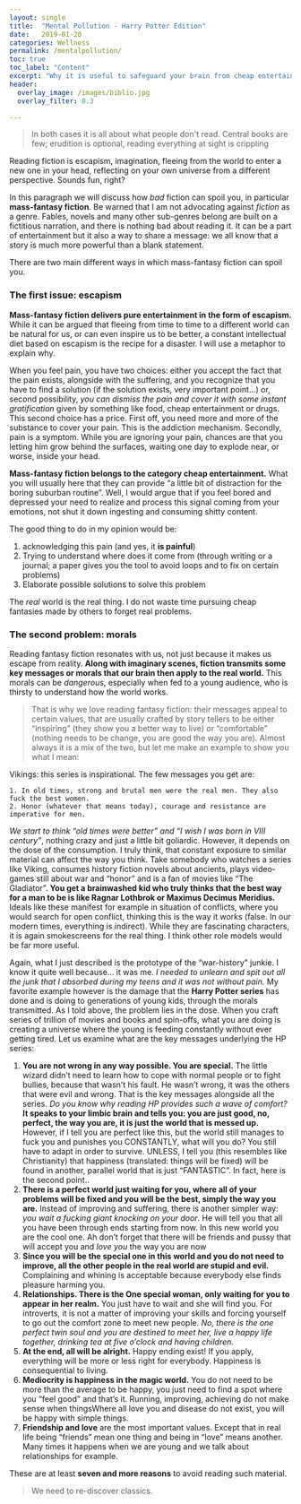 ```yaml
---
layout: single
title:  "Mental Pollution - Harry Potter Edition"
date:   2019-01-20
categories: Wellness
permalink: /mentalpollution/
toc: true
toc_label: "Content"
excerpt: "Why it is useful to safeguard your brain from cheap entertainment like mass-fantasy fiction."
header:
  overlay_image: /images/biblio.jpg
  overlay_filter: 0.3

---
```

>In both cases it is all about what people don't read. Central books are few; erudition is optional, reading everything at sight is crippling

Reading fiction is escapism, imagination, fleeing from the world to enter a new one in your head, reflecting on your own universe from a different perspective. Sounds fun, right?

In this paragraph we will discuss how *bad* fiction can spoil you, in particular **mass-fantasy fiction**. Be warned that I am not advocating against *fiction* as a genre. Fables, novels and many other sub-genres belong are built on a fictitious narration, and there is nothing bad about reading it. It can be a part of entertainment but it also a way to share a message: we all know that a story is much more powerful than a blank statement. 

There are two main different ways in which mass-fantasy fiction can spoil you.

### The first issue: escapism

**Mass-fantasy fiction delivers pure entertainment in the form of escapism.** While it can be argued that fleeing from time to time to a different world can be natural for us, or can even inspire us to be better, a constant intellectual diet based on escapism is the recipe for a disaster. I will use a metaphor to explain why.

When you feel pain, you have two choices: either you accept the fact that the pain exists, alongside with the suffering, and you recognize that you have to find a solution (if the solution exists, very important point...) or, second possibility, *you can dismiss the pain and cover it with some instant gratification*  given by something like food, cheap entertainment or drugs. 
This second choice has a price. First off, you need more and more of the substance to cover your pain. This is the addiction mechanism. Secondly, pain is a symptom. While you are ignoring your pain, chances are that you letting him grow behind the surfaces, waiting one day to explode near, or worse, inside your head.

**Mass-fantasy fiction belongs to the category cheap entertainment.** What you will usually here that they can provide “a little bit of distraction for the boring suburban routine”. Well, I would argue that if you feel bored and depressed your need to realize and process this signal coming from your emotions, not shut it down ingesting and consuming shitty content.  

The good thing to do in my opinion would be:
1. acknowledging this pain (and yes, it **is painful**)
2. Trying to understand where does it come from (through writing or a journal; a paper gives you the tool to avoid loops and to fix on certain problems)
3. Elaborate possible solutions to solve this problem

The *real* world is the real thing. I do not waste time pursuing cheap fantasies made by others to forget real problems.

### The second problem: morals

Reading fantasy fiction resonates with us, not just because it makes us escape from reality.  **Along with imaginary scenes, fiction transmits some key messages or morals that our brain then apply to the real world.** This morals can be *dangerous*, especially when fed to a young audience, who is thirsty to understand how the world works.

>That is why we love reading fantasy fiction: their messages appeal to certain values, that are usually crafted by story tellers to be either “inspiring” (they show you a better way to live) or “comfortable” (nothing needs to be change, you are good the way you are). 
Almost always it is a mix of the two, but let me make an example to show you what I mean:

Vikings: this series is inspirational. The few messages you get are:

	1. In old times, strong and brutal men were the real men. They also fuck the best women.
	2. Honor (whatever that means today), courage and resistance are imperative for men.

*We start to think “old times were better” and “I wish I was born in VIII century”*, nothing crazy and just a little bit goliardic.  However, it depends on the dose of the consumption. I truly think, that constant exposure to similar material can affect the way you think. 
Take somebody who watches a series like Viking, consumes history fiction novels about ancients, plays video-games still about war and “honor” and is a fan of movies like “The Gladiator”. **You get a brainwashed kid who truly thinks that the best way for a man to be is like Ragnar Lothbrok or Maximus Decimus Meridius.** Ideals like these manifest for example in situation of conflicts, where you would search for open conflict, thinking this is the way it works (false. In our modern times, everything is indirect). While they are fascinating characters, it is again smokescreens for the real thing. I think other role models would be far more useful.

Again, what I just described is the prototype of the “war-history” junkie. I know it quite well because... it was me. *I needed to unlearn and spit out all the junk that I absorbed during my teens and it was not without pain.* My favorite example however is the damage that the **Harry Potter series** has done and is doing to generations of young kids, through the morals transmitted. As I told above, the problem lies in the dose. When you craft series of trillion of movies and books and spin-offs, what you are doing is creating a universe where the young is feeding constantly without ever getting tired. 
Let us examine what are the key messages underlying the HP series:
	
1. **You are not wrong in any way possible. You are special.** The little wizard didn’t need to learn how to cope with normal people or to fight bullies, because that wasn’t his fault. He wasn’t wrong, it was the others that were evil and wrong. That is the key messages alongside all the series. *Do you know why reading HP provides such a wave of comfort?* **It speaks to your limbic brain and tells you: you are just good, no, perfect, the way you are, it is just the world that is messed up.** However, if I tell you are perfect like this, but the world still manages to fuck you and punishes you CONSTANTLY, what will you do? You still have to adapt in order to survive. UNLESS, I tell you (this resembles like Christianity) that happiness (translated: things will be fixed) will be found in another, parallel world that is just “FANTASTIC”. In fact, here is the second point..
2. **There is a perfect world just waiting for you, where all of your problems will be fixed and you will be the best, simply the way you are.** Instead of improving and suffering, there is another simpler way: *you wait a fucking giant knocking on your door*. He will tell you that all you have been through ends starting from now. In this new world you are the cool one. Ah don’t forget that there will be friends and pussy that will accept you and *love you* the way you are now
3. **Since you will be the special one in this world and you do not need to improve, all the other people in the real world are stupid and evil.** Complaining and whining is acceptable because everybody else finds pleasure harming you.
4. **Relationships. There is the One special woman, only waiting for you to appear in her realm.** You just have to wait and she will find you.  For introverts, it is not a matter of improving your skills and forcing yourself to go out the comfort zone to meet new people. *No, there is the one perfect twin soul and you are destined to meet her, live a happy life together, drinking tea at five o’clock and having children.*
5. **At the end, all will be alright.** Happy ending exist! If you apply, everything will be more or less right for everybody. Happiness is consequential to living.
6. **Mediocrity is happiness in the magic world.** You do not need to be more than the average to be happy, you just need to find a spot where you “feel good” and that’s it. Running, improving, achieving do not make sense when thingsWhere all love you and disease do not exist, you will be happy with simple things.
7. **Friendship and love** are the most important values. Except that in real life being “friends” mean one thing and being in “love” means another. Many times it happens when we are young and we talk about relationships for example. 


These are at least **seven and more reasons** to avoid reading such material. 

>We need to re-discover classics.
